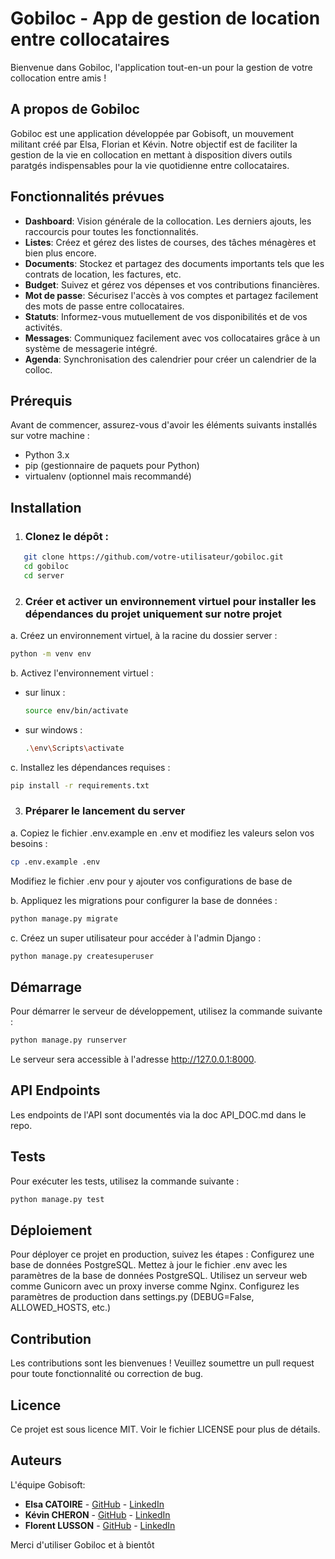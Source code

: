 # Gobiloc - App de gestion de location entre collocataires

Bienvenue dans Gobiloc, l'application tout-en-un pour la gestion de votre collocation entre amis !

## A propos de Gobiloc
Gobiloc est une application développée par Gobisoft, un mouvement militant créé par Elsa, Florian et Kévin. Notre objectif est de faciliter la gestion de la vie en collocation en mettant à disposition divers outils paratgés indispensables pour la vie quotidienne entre collocataires.

## Fonctionnalités prévues

- **Dashboard**: Vision générale de la collocation. Les derniers ajouts, les raccourcis pour toutes les fonctionnalités.
- **Listes**: Créez et gérez des listes de courses, des tâches ménagères et bien plus encore.
- **Documents**: Stockez et partagez des documents importants tels que les contrats de location, les factures, etc.
- **Budget**: Suivez et gérez vos dépenses et vos contributions financières.
- **Mot de passe**: Sécurisez l'accès à vos comptes et partagez facilement des mots de passe entre collocataires.
- **Statuts**: Informez-vous mutuellement de vos disponibilités et de vos activités.
- **Messages**: Communiquez facilement avec vos collocataires grâce à un système de messagerie intégré.
- **Agenda**: Synchronisation des calendrier pour créer un calendrier de la colloc.

## Prérequis

Avant de commencer, assurez-vous d'avoir les éléments suivants installés sur votre machine :
- Python 3.x
- pip (gestionnaire de paquets pour Python)
- virtualenv (optionnel mais recommandé)

## Installation

1. ### Clonez le dépôt :
```bash
   git clone https://github.com/votre-utilisateur/gobiloc.git
   cd gobiloc
   cd server
```

2. ### Créer et activer un environnement virtuel pour installer les dépendances du projet uniquement sur notre projet

a. Créez un environnement virtuel, à la racine du dossier server :
```bash
python -m venv env
```
b. Activez l'environnement virtuel :  
- sur linux :
    ```bash
    source env/bin/activate
    ```
- sur windows : 
    ```bash
    .\env\Scripts\activate
    ```
c. Installez les dépendances requises :
```bash
pip install -r requirements.txt
```

3. ### Préparer le lancement du server

a. Copiez le fichier .env.example en .env et modifiez les valeurs selon vos besoins :
```bash
cp .env.example .env
```
Modifiez le fichier .env pour y ajouter vos configurations de base de 

b. Appliquez les migrations pour configurer la base de données :
```bash
python manage.py migrate
```
c. Créez un super utilisateur pour accéder à l'admin Django :
```bash
python manage.py createsuperuser
```

## Démarrage

Pour démarrer le serveur de développement, utilisez la commande suivante :
```bash
python manage.py runserver
```
Le serveur sera accessible à l'adresse http://127.0.0.1:8000.

## API Endpoints

Les endpoints de l'API sont documentés via la doc API_DOC.md dans le repo.

## Tests

Pour exécuter les tests, utilisez la commande suivante :
```bash
python manage.py test
```

## Déploiement

Pour déployer ce projet en production, suivez les étapes :
Configurez une base de données PostgreSQL.
Mettez à jour le fichier .env avec les paramètres de la base de données PostgreSQL.
Utilisez un serveur web comme Gunicorn avec un proxy inverse comme Nginx.
Configurez les paramètres de production dans settings.py (DEBUG=False, ALLOWED_HOSTS, etc.)

## Contribution

Les contributions sont les bienvenues ! Veuillez soumettre un pull request pour toute fonctionnalité ou correction de bug.

## Licence

Ce projet est sous licence MIT. Voir le fichier LICENSE pour plus de détails.

## Auteurs
L'équipe Gobisoft:
- **Elsa CATOIRE** - [GitHub](https://github.com/elsacatoire) - [LinkedIn](https://www.linkedin.com/in/elsa-catoire-11402753/)
- **Kévin CHERON** - [GitHub](https://github.com/TheUtopy) - [LinkedIn](https://www.linkedin.com/in/kevin-cheron/)
- **Florent LUSSON** - [GitHub](https://github.com/FlorianLUSSON) - [LinkedIn](https://www.linkedin.com/in/florianlusson/)

Merci d'utiliser Gobiloc et à bientôt